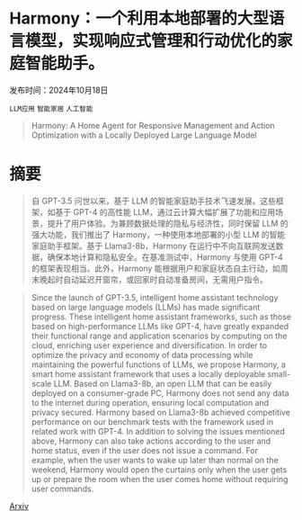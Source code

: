 # Harmony：一个利用本地部署的大型语言模型，实现响应式管理和行动优化的家庭智能助手。

发布时间：2024年10月18日

`LLM应用` `智能家居` `人工智能`

> Harmony: A Home Agent for Responsive Management and Action Optimization with a Locally Deployed Large Language Model

# 摘要

> 自 GPT-3.5 问世以来，基于 LLM 的智能家庭助手技术飞速发展。这些框架，如基于 GPT-4 的高性能 LLM，通过云计算大幅扩展了功能和应用场景，提升了用户体验。为兼顾数据处理的隐私与经济性，同时保留 LLM 的强大功能，我们推出了 Harmony，一种使用本地部署的小型 LLM 的智能家庭助手框架。基于 Llama3-8b，Harmony 在运行中不向互联网发送数据，确保本地计算和隐私安全。在基准测试中，Harmony 与使用 GPT-4 的框架表现相当。此外，Harmony 能根据用户和家庭状态自主行动，如周末晚起时自动延迟开窗帘，或回家时自动准备房间，无需用户指令。

> Since the launch of GPT-3.5, intelligent home assistant technology based on large language models (LLMs) has made significant progress. These intelligent home assistant frameworks, such as those based on high-performance LLMs like GPT-4, have greatly expanded their functional range and application scenarios by computing on the cloud, enriching user experience and diversification. In order to optimize the privacy and economy of data processing while maintaining the powerful functions of LLMs, we propose Harmony, a smart home assistant framework that uses a locally deployable small-scale LLM. Based on Llama3-8b, an open LLM that can be easily deployed on a consumer-grade PC, Harmony does not send any data to the internet during operation, ensuring local computation and privacy secured. Harmony based on Llama3-8b achieved competitive performance on our benchmark tests with the framework used in related work with GPT-4. In addition to solving the issues mentioned above, Harmony can also take actions according to the user and home status, even if the user does not issue a command. For example, when the user wants to wake up later than normal on the weekend, Harmony would open the curtains only when the user gets up or prepare the room when the user comes home without requiring user commands.

[Arxiv](https://arxiv.org/abs/2410.14252)